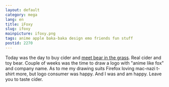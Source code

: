 ```yaml
---
layout: default
category: mega
lang: en
title: iFoxy
slug: ifoxy
mainpicture: ifoxy.png
tags: anime apple baka-baka design emo friends fun stuff 
postid: 2270
---
```



Today was the day to buy cider and [meet bear in the grass](http://twitter.com/genn_org/status/15199049987). Real cider and toy bear. Couple of weeks was the time to draw a logo with "anime like fox" and company name. As to me my drawing suits Firefox loving mac-nazi t-shirt more, but logo consumer was happy. And I was and am happy. Leave you to taste cider.